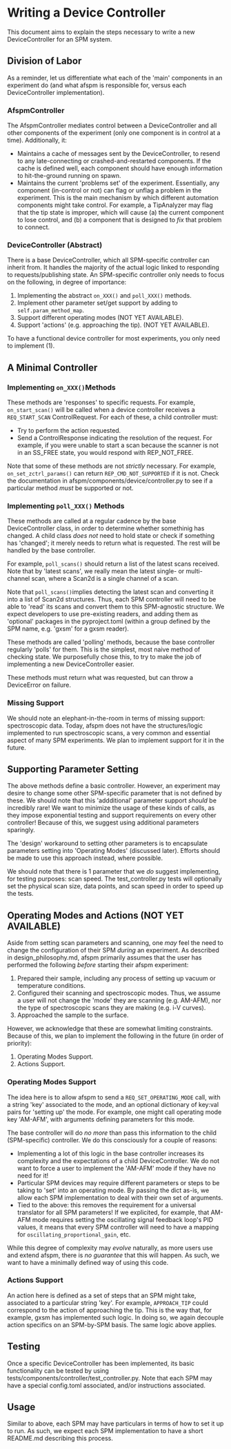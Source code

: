 # Writing a Device Controller

This document aims to explain the steps necessary to write a new DeviceController for an SPM system.

## Division of Labor

As a reminder, let us differentiate what each of the 'main' components in an experiment do (and what afspm is responsible for, versus each DeviceController implementation).

### AfspmController

The AfspmController mediates control between a DeviceController and all other components of the experiment (only one component is in control at a time). Additionally, it:
- Maintains a cache of messages sent by the DeviceController, to resend to any late-connecting or crashed-and-restarted components. If the cache is defined well, each component should have enough information to hit-the-ground running on spawn.
- Maintains the current 'problems set' of the experiment. Essentially, any component (in-control or not) can flag or unflag a problem in the experiment. This is the main mechanism by which different automation components might take control. For example, a TipAnalyzer may flag that the tip state is improper, which will cause (a) the current component to lose control, and (b) a component that is designed to *fix* that problem to connect.

### DeviceController (Abstract)

There is a base DeviceController, which all SPM-specific controller can inherit from. It handles the majority of the actual logic linked to responding to requests/publishing state. An SPM-specific controller only needs to focus on the following, in degree of importance:
1. Implementing the abstract ```on_XXX()``` and ```poll_XXX()``` methods.
2. Implement other parameter set/get support by adding to ```self.param_method_map```.
3. Support different operating modes (NOT YET AVAILABLE).
4. Support 'actions' (e.g. approaching the tip). (NOT YET AVAILABLE).

To have a functional device controller for most experiments, you only need to implement (1).

## A Minimal Controller

### Implementing ```on_XXX()```Methods

These methods are 'responses' to specific requests. For example, ```on_start_scan()``` will be called when a device controller receives a ```REQ_START_SCAN``` ControlRequest. For each of these, a child controller must:
- Try to perform the action requested.
- Send a ControlResponse indicating the resolution of the request. For example, if you were unable to start a scan because the scanner is not in an SS_FREE state, you would respond with REP_NOT_FREE.

Note that some of these methods are not *strictly* necessary. For example, ```on_set_zctrl_params()``` can return ```REP_CMD_NOT_SUPPORTED``` if it is not. Check the documentation in afspm/components/device/controller.py to see if a particular method *must* be supported or not.

### Implementing ```poll_XXX()``` Methods

These methods are called at a regular cadence by the base DeviceController class, in order to determine whether somethinig has changed. A child class *does not* need to hold state or check if something has 'changed'; it merely needs to return what is requested. The rest will be handled by the base controller.

For example, ```poll_scans()``` should return a list of the latest scans received. Note that by 'latest scans', we really mean the latest single- or multi-channel scan, where a Scan2d is a single channel of a scan. 

Note that ```poll_scans()```implies detecting the latest scan and converting it into a list of Scan2d structures. Thus, each SPM controller will need to be able to 'read' its scans and convert them to this SPM-agnostic structure. We expect developers to use pre-existing readers, and adding them as 'optional' packages in the pyproject.toml (within a group defined by the SPM name, e.g. 'gxsm' for a gxsm reader).

These methods are called 'polling' methods, because the base controller regularly 'polls' for them. This is the simplest, most naive method of checking state. We purposefully chose this, to try to make the job of implementing a new DeviceController easier.

These methods must return what was requested, but can throw a DeviceError on failure.

### Missing Support

We should note an elephant-in-the-room in terms of missing support: spectroscopic data. Today, afspm does not have the structures/logic implemented to run spectroscopic scans, a very common and essential aspect of many SPM experiments. We plan to implement support for it in the future.

## Supporting Parameter Setting

The above methods define a basic controller. However, an experiment may desire to change some other SPM-specific parameter that is not defined by these. We should note that this 'addditional' parameter support *should* be incredibly rare! We want to minimize the usage of these kinds of calls, as they impose exponential testing and support requirements on every other controller! Because of this, we suggest using additional parameters sparingly.

The 'design' workaround to setting other parameters is to encapsulate parameters setting into 'Operating Modes' (discussed later). Efforts should be made to use this approach instead, where possible.

We should note that there is 1 parameter that we *do* suggest implementing, for testing purposes: scan speed. The test_controller.py tests will optionally set the physical scan size, data points, and scan speed in order to speed up the tests.

## Operating Modes and Actions (NOT YET AVAILABLE)

Aside from setting scan parameters and scanning, one *may* feel the need to change the configuration of their SPM *during* an experiment. As described in design_philosophy.md, afspm primarily assumes that the user has performed the following *before* starting their afspm experiment:
1. Prepared their sample, including any process of setting up vacuum or temperature conditions.
2. Configured their scanning and spectroscopic modes. Thus, we assume a user will not change the 'mode' they are scanning (e.g. AM-AFM), nor the type of spectroscopic scans they are making (e.g. i-V curves).
3. Approached the sample to the surface.

However, we acknowledge that these are somewhat limiting constraints. Because of this, we plan to implement the following in the future (in order of priority):
1. Operating Modes Support.
2. Actions Support.

### Operating Modes Support

The idea here is to allow afspm to send a ```REQ_SET_OPERATING_MODE``` call, with a string 'key' associated to the mode, and an optional dictionary of key:val pairs for 'setting up' the mode. For example, one might call operating mode key 'AM-AFM', with arguments defining parameters for this mode.

The base controller will do *no more* than pass this information to the child (SPM-specific) controller. We do this consciously for a couple of reasons:
- Implementing a lot of this logic in the base controller increases its complexity and the expectations of a child DeviceController. We do not want to force a user to implement the 'AM-AFM' mode if they have no need for it! 
- Particular SPM devices may require different parameters or steps to be taking to 'set' into an operating mode. By passing the dict as-is, we allow each SPM implementation to deal with their own set of arguments.
- Tied to the above: this removes the requirement for a universal translator for all SPM parameters! If we explicited, for example, that AM-AFM mode requires setting the oscillating signal feedback loop's PID values, it means that every SPM controller will need to have a mapping for ```oscillating_proportional_gain```, etc.

While this degree of complexity may *evolve* naturally, as more users use and extend afspm, there is *no guarantee* that this will happen. As such, we want to have a minimally defined way of using this code.

### Actions Support

An action here is defined as a set of steps that an SPM might take, associated to a particular string 'key'. For example, ```APPROACH_TIP``` could correspond to the action of approaching the tip. This is the way that, for example, gxsm has implemented such logic. In doing so, we again decouple action specifics on an SPM-by-SPM basis. The same logic above applies.

## Testing

Once a specific DeviceController has been implemented, its basic functionality can be tested by using tests/components/controller/test_controller.py. Note that each SPM may have a special config.toml associated, and/or instructions associated.

## Usage

Similar to above, each SPM may have particulars in terms of how to set it up to run. As such, we expect each SPM implementation to have a short README.md describing this process.
